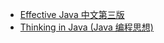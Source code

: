 +   [Effective Java 中文第三版](docs/effective-java-3e/README.md)
+   [Thinking in Java (Java 编程思想)](docs/thinking-in-java/README.md)
